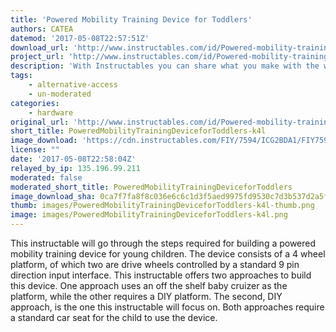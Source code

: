 ```yaml
---
title: 'Powered Mobility Training Device for Toddlers'
authors: CATEA
datemod: '2017-05-08T22:57:51Z'
download_url: 'http://www.instructables.com/id/Powered-mobility-training-device-for-toddlers/'
project_url: 'http://www.instructables.com/id/Powered-mobility-training-device-for-toddlers'
description: 'With Instructables you can share what you make with the world, and tap into an ever-growing community of creative experts.'
tags:
    - alternative-access
    - un-moderated
categories:
    - hardware
original_url: 'http://www.instructables.com/id/Powered-mobility-training-device-for-toddlers'
short_title: PoweredMobilityTrainingDeviceforToddlers-k4l
image_download: 'https://cdn.instructables.com/FIY/7594/ICG2BDA1/FIY7594ICG2BDA1.MEDIUM.jpg?width=614'
license: ""
date: '2017-05-08T22:58:04Z'
relayed_by_ip: 135.196.99.211
moderated: false
moderated_short_title: PoweredMobilityTrainingDeviceforToddlers
image_download_sha: 0ca7f7fa8f8c036e6c6c1d3f5aed9975fd9530c7d3b537d2a5fe04651df93091
thumb: images/PoweredMobilityTrainingDeviceforToddlers-k4l-thumb.png
image: images/PoweredMobilityTrainingDeviceforToddlers-k4l.png
---
```

This instructable will go through the steps required for building a powered mobility training device for young children. The device consists of a 4 wheel platform, of which two are drive wheels controlled by a standard 9 pin direction input interface. This instructable offers two approaches to build this device. One approach uses an off the shelf baby cruizer as the platform, while the other requires a DIY platform. The second, DIY approach, is the one this instructable will focus on. Both approaches require a standard car seat for the child to use the device.